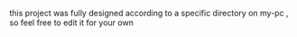 this project was fully designed according to a specific directory on my-pc , so feel free to edit it for your own
